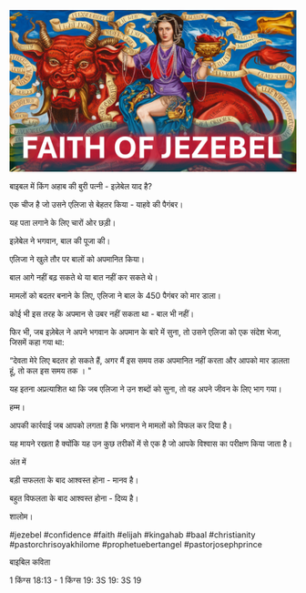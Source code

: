 ![Video cover image](../cover.jpg "cover photo")

बाइबल में किंग अहाब की बुरी पत्नी - इज़ेबेल याद है?

एक चीज है जो उसने एलिजा से बेहतर किया - याहवे की पैगंबर।

यह पता लगाने के लिए चारों ओर छड़ी।

इज़ेबेल ने भगवान, बाल की पूजा की।

एलिजा ने खुले तौर पर बालों को अपमानित किया।

बाल आगे नहीं बढ़ सकते थे या बात नहीं कर सकते थे।

मामलों को बदतर बनाने के लिए, एलिजा ने बाल के 450 पैगंबर को मार डाला।

कोई भी इस तरह के अपमान से उबर नहीं सकता था - बाल भी नहीं।

फिर भी, जब इज़ेबेल ने अपने भगवान के अपमान के बारे में सुना, तो उसने एलिजा को एक संदेश भेजा, जिसमें कहा गया था:

“देवता मेरे लिए बदतर हो सकते हैं, अगर मैं इस समय तक अपमानित नहीं करता और आपको मार डालता हूं, तो कल इस समय तक । "

यह इतना अप्रत्याशित था कि जब एलिजा ने उन शब्दों को सुना, तो वह अपने जीवन के लिए भाग गया।

हम्म।

आपकी कार्रवाई जब आपको लगता है कि भगवान ने मामलों को विफल कर दिया है।

यह मायने रखता है क्योंकि यह उन कुछ तरीकों में से एक है जो आपके विश्वास का परीक्षण किया जाता है।

अंत में

बड़ी सफलता के बाद आश्वस्त होना - मानव है।

बहुत विफलता के बाद आश्वस्त होना - दिव्य है।

शालोम।


#jezebel #confidence #faith #elijah #kingahab #baal #christianity #pastorchrisoyakhilome #prophetuebertangel #pastorjosephprince



 बाइबिल कविता

1 किंग्स 18:13 - 1 किंग्स 19: 3S 19: 3S 19